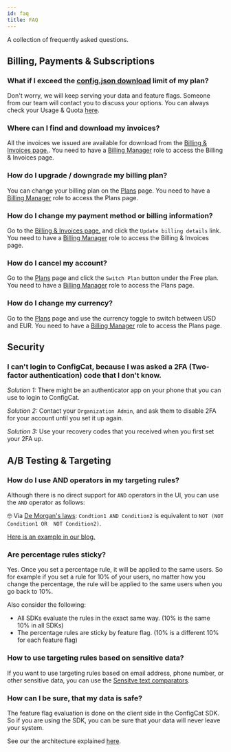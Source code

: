 ```yaml
---
id: faq
title: FAQ
---
```


A collection of frequently asked questions.

## Billing, Payments & Subscriptions

### What if I exceed the [config.json download](requests) limit of my plan?
Don't worry, we will keep serving your data and feature flags. Someone from our team will contact you to discuss your options.
You can always check your Usage & Quota [here](https://app.configcat.com/organization/usage).

### Where can I find and download my invoices?
All the invoices we issued are available for download from the [Billing & Invoices page.](https://app.configcat.com/organization/billing).
You need to have a [Billing Manager](organization#billing-manager-role) role to access the Billing & Invoices page.

### How do I upgrade / downgrade my billing plan?
You can change your billing plan on the [Plans](https://app.configcat.com/organization/plans) page.
You need to have a [Billing Manager](organization#billing-manager-role) role to access the Plans page.

### How do I change my payment method or billing information?
Go to the [Billing & Invoices page.](https://app.configcat.com/organization/billing) and click the `Update billing details` link.
You need to have a [Billing Manager](organization#billing-manager-role) role to access the Billing & Invoices page.

### How do I cancel my account?
Go to the [Plans](https://app.configcat.com/organization/plans) page and click the `Switch Plan` button under the Free plan.
You need to have a [Billing Manager](organization#billing-manager-role) role to access the Plans page.

### How do I change my currency?
Go to the [Plans](https://app.configcat.com/organization/plans) page and use the currency toggle to switch between USD and EUR.
You need to have a [Billing Manager](organization#billing-manager-role) role to access the Plans page.

## Security
### I can't login to ConfigCat, because I was asked a 2FA (Two-factor authentication) code that I don't know.

*Solution 1:* There might be an authenticator app on your phone that you can use to login to ConfigCat.

*Solution 2:* Contact your `Organization Admin`, and ask them to disable 2FA for your account until you set it up again.

*Solution 3:* Use your recovery codes that you received when you first set your 2FA up.

## A/B Testing & Targeting

### How do I use AND operators in my targeting rules?
Although there is no direct support for `AND` operators in the UI, you can use the `AND` operator as follows:

🤓 Via [De Morgan's laws](https://en.wikipedia.org/wiki/De_Morgan%27s_laws): `Condtion1 AND Condition2` is equivalent to `NOT (NOT Condition1 OR  NOT Condition2)`.

[Here is an example in our blog.](https://configcat.com/blog/2019/10/23/feature-flags-user-segmentation-and-targeting-examples/#everyone-in-my-company-plus-android-users-from-germany-above-v53)

### Are percentage rules sticky?
Yes. Once you set a percentage rule, it will be applied to the same users. So for example if you set a rule for 10% of your users, no matter how you change the percentage, the rule will be applied to the same users when you go back to 10%.

Also consider the following:
- All SDKs evaluate the rules in the exact same way. (10% is the same 10% in all SDKs)
- The percentage rules are sticky by feature flag. (10% is a different 10% for each feature flag)

### How to use targeting rules based on sensitive data?
If you want to use targeting rules based on email address, phone number, or other sensitive data, you can use the [Sensitve text comparators](https://configcat.com/docs/advanced/targeting/#sensitive-text-comparators).

### How can I be sure, that my data is safe?
The feature flag evaluation is done on the client side in the ConfigCat SDK. So if you are using the SDK, you can be sure that your data will never leave your system.

See our the architecture explained [here](https://configcat.com/architecture/).